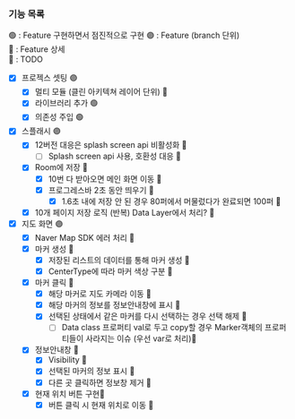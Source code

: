 ### 기능 목록

🟢 : Feature 구현하면서 점진적으로 구현 🟣 : Feature (branch 단위) <br>
🔹 : Feature 상세 <br>
🤔 : TODO <br>

- [x] 프로젝스 셋팅 🟣
    - [x] 멀티 모듈 (클린 아키텍쳐 레이어 단위) 🔹
    - [x] 라이브러리 추가 🟢
    - [x] 의존성 주입 🟢
- [x] 스플래시 🟣
    - [x] 12버전 대응은 splash screen api 비활성화 🔹
        - [ ] Splash screen api 사용, 호환성 대응 🤔
    - [x] Room에 저장 🔹
        - [x] 10번 다 받아오면 메인 화면 이동 🔹
        - [x] 프로그레스바 2초 동안 띄우기 🔹
            - [x] 1.6초 내에 저장 안 된 경우 80퍼에서 머물렀다가 완료되면 100퍼 🔹
    - [x] 10개 페이지 저장 로직 (반복) Data Layer에서 처리? 🔹
- [x] 지도 화면 🟣
    - [x] Naver Map SDK 에러 처리 🔹
    - [x] 마커 생성 🔹
        - [x] 저장된 리스트의 데이터를 통해 마커 생성 🔹
        - [x] CenterType에 따라 마커 색상 구분 🔹
    - [x] 마커 클릭 🔹
        - [x] 해당 마커로 지도 카메라 이동 🔹
        - [x] 해당 마커의 정보를 정보안내창에 표시 🔹
        - [x] 선택된 상태에서 같은 마커를 다시 선택하는 경우 선택 해제 🔹
            - [ ] Data class 프로퍼티 val로 두고 copy할 경우 Marker객체의 프로퍼티들이 사라지는 이슈 (우선 var로 처리)🤔
    - [x] 정보안내창 🔹
        - [x] Visibility 🔹
        - [x] 선택된 마커의 정보 표시 🔹
        - [x] 다른 곳 클릭하면 정보창 제거 🔹
    - [x] 현재 위치 버튼 구현🔹
        - [x] 버튼 클릭 시 현재 위치로 이동 🔹
